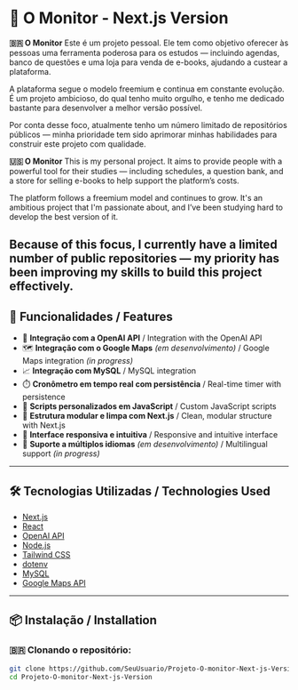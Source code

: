 # 🧠 O Monitor - Next.js Version

**🇧🇷 O Monitor** Este é um projeto pessoal. Ele tem como objetivo oferecer às pessoas uma ferramenta poderosa para os estudos — incluindo agendas, banco de questões e uma loja para venda de e-books, ajudando a custear a plataforma.

A plataforma segue o modelo freemium e continua em constante evolução. É um projeto ambicioso, do qual tenho muito orgulho, e tenho me dedicado bastante para desenvolver a melhor versão possível.

Por conta desse foco, atualmente tenho um número limitado de repositórios públicos — minha prioridade tem sido aprimorar minhas habilidades para construir este projeto com qualidade.

**🇺🇸 O Monitor** This is my personal project. It aims to provide people with a powerful tool for their studies — including schedules, a question bank, and a store for selling e-books to help support the platform’s costs.

The platform follows a freemium model and continues to grow. It's an ambitious project that I'm passionate about, and I’ve been studying hard to develop the best version of it.

Because of this focus, I currently have a limited number of public repositories — my priority has been improving my skills to build this project effectively.
---

## 🚀 Funcionalidades / Features

- 🔗 **Integração com a OpenAI API** / Integration with the OpenAI API  
- 🗺️ **Integração com o Google Maps** *(em desenvolvimento)* / Google Maps integration *(in progress)*  
- 📈 **Integração com MySQL** / MySQL integration  
- ⏱️ **Cronômetro em tempo real com persistência** / Real-time timer with persistence  
- 🧩 **Scripts personalizados em JavaScript** / Custom JavaScript scripts  
- 📁 **Estrutura modular e limpa com Next.js** / Clean, modular structure with Next.js  
- 🎨 **Interface responsiva e intuitiva** / Responsive and intuitive interface  
- 💬 **Suporte a múltiplos idiomas** *(em desenvolvimento)* / Multilingual support *(in progress)*  

---

## 🛠️ Tecnologias Utilizadas / Technologies Used

- [Next.js](https://nextjs.org/)
- [React](https://reactjs.org/)
- [OpenAI API](https://platform.openai.com/)
- [Node.js](https://nodejs.org/)
- [Tailwind CSS](https://tailwindcss.com/)
- [dotenv](https://www.npmjs.com/package/dotenv)
- [MySQL](https://www.mysql.com/)
- [Google Maps API](https://developers.google.com/maps)

---

## 📦 Instalação / Installation

### 🇧🇷 Clonando o repositório:
```bash
git clone https://github.com/SeuUsuario/Projeto-O-monitor-Next-js-Version.git
cd Projeto-O-monitor-Next-js-Version
